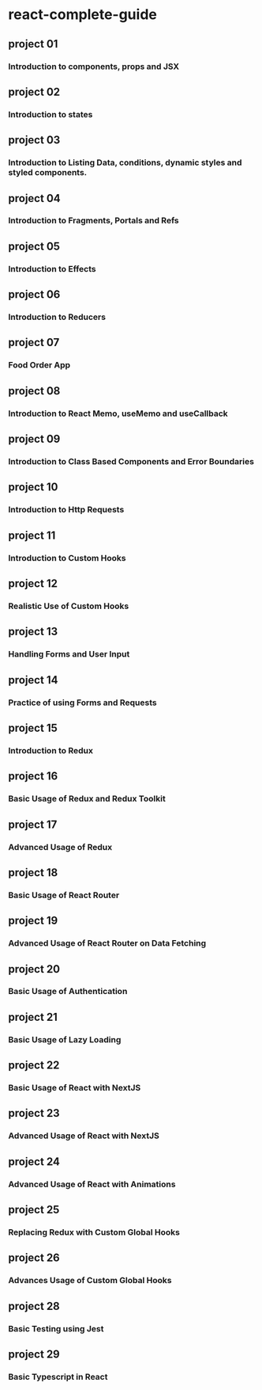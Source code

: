 # react-complete-guide

## project 01

### Introduction to components, props and JSX

## project 02

### Introduction to states

## project 03

### Introduction to Listing Data, conditions, dynamic styles and styled components.

## project 04

### Introduction to Fragments, Portals and Refs

## project 05

### Introduction to Effects

## project 06

### Introduction to Reducers

## project 07

### Food Order App

## project 08

### Introduction to React Memo, useMemo and useCallback

## project 09

### Introduction to Class Based Components and Error Boundaries

## project 10

### Introduction to Http Requests

## project 11

### Introduction to Custom Hooks

## project 12

### Realistic Use of Custom Hooks

## project 13

### Handling Forms and User Input

## project 14

### Practice of using Forms and Requests

## project 15

### Introduction to Redux

## project 16

### Basic Usage of Redux and Redux Toolkit

## project 17

### Advanced Usage of Redux

## project 18

### Basic Usage of React Router

## project 19

### Advanced Usage of React Router on Data Fetching

## project 20

### Basic Usage of Authentication

## project 21

### Basic Usage of Lazy Loading

## project 22

### Basic Usage of React with NextJS

## project 23

### Advanced Usage of React with NextJS

## project 24

### Advanced Usage of React with Animations

## project 25

### Replacing Redux with Custom Global Hooks

## project 26

### Advances Usage of Custom Global Hooks

## project 28

### Basic Testing using Jest

## project 29

### Basic Typescript in React
